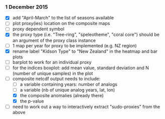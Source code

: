 ### 1 December 2015

- [x] add "April-March" to the list of seasons available
- [ ] plot proxy(ies) location on the composite maps
- [ ] proxy dependent symbol
- [x] the proxy type (i.e. "Tree-ring", "speleotheme", "coral core") should
be an argument of the proxy class instance
- [ ] 1 map per year for proxy to be implemented (e.g. NZ region)
- [x] rename label "Kidson Type" to "New Zealand" in the heatmap and bar plots
- [ ] barplot to work for an individual proxy
- [ ] for the indices boxplot: add mean value, standard deviation and N (number of unique samples) in the plot
- [ ] composite netcdf output needs to include:
  - [ ] a variable containing years: number of analogs
  - [ ] a variable (nb of unique analog years, lat, lon)
  - [x] the composite anomalies (already there)
  - [x] the p-value

- [ ] need to work out a way to interactively extract "sudo-proxies" from the above
